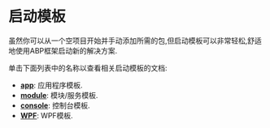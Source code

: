 ﻿# 启动模板

虽然你可以从一个空项目开始并手动添加所需的包,但启动模板可以非常轻松,舒适地使用ABP框架启动新的解决方案.

单击下面列表中的名称以查看相关启动模板的文档:

* [**app**](Application.md): 应用程序模板.
* [**module**](Module.md): 模块/服务模板.
* [**console**](Console.md): 控制台模板.
* [**WPF**](WPF.md): WPF模板.
